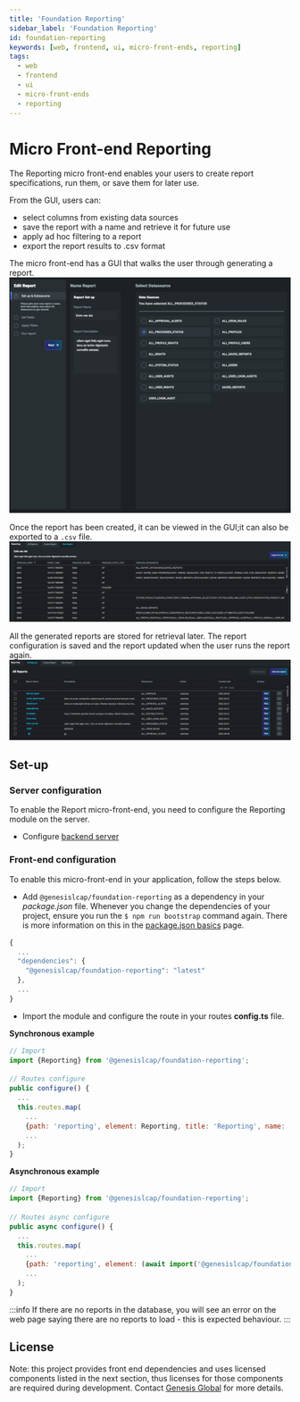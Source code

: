 ```yaml
---
title: 'Foundation Reporting'
sidebar_label: 'Foundation Reporting'
id: foundation-reporting
keywords: [web, frontend, ui, micro-front-ends, reporting]
tags:
  - web
  - frontend
  - ui
  - micro-front-ends
  - reporting
---
```


# Micro Front-end Reporting

The Reporting micro front-end enables your users to create report specifications, run them, or save them for later use.

From the GUI, users can:

- select columns from existing data sources
- save the report with a name and retrieve it for future use
- apply ad hoc filtering to a report
- export the report results to .csv  format

The micro front-end has a GUI that walks the user through generating a report.
![Example showing creating a new report](./docs/img/foundation-reporting_create-report.png)

Once the report has been created, it can be viewed in the GUI;it can also be exported to a `.csv` file.
![Example showing the list of all generated reports](./docs/img/foundation-reporting_view-report.png)

All the generated reports are stored for retrieval later. The report configuration is saved and the report updated when the user runs the report again.
![Example showing the list of all generated reports](./docs/img/foundation-reporting_show-reports.png)

## Set-up

### Server configuration

To enable the Report micro-front-end, you need to configure the Reporting module on the server.
- Configure [backend server](../../../../server/integration/server-reporting/)

### Front-end configuration

To enable this micro-front-end in your application, follow the steps below.

- Add `@genesislcap/foundation-reporting` as a dependency in your *package.json* file. Whenever you change the dependencies of your project, ensure you run the `$ npm run bootstrap` command again. There is more information on this in the [package.json basics](../../../../web/basics/package-json-basics/) page.

```javascript
{
  ...
  "dependencies": {
    "@genesislcap/foundation-reporting": "latest"
  },
  ...
}
```

- Import the module and configure the route in your routes **config.ts** file.

**Synchronous example**

```javascript {9}
// Import
import {Reporting} from '@genesislcap/foundation-reporting';

// Routes configure
public configure() {
  ...
  this.routes.map(
    ...
    {path: 'reporting', element: Reporting, title: 'Reporting', name: 'reporting'},
    ...
  );
}
```

**Asynchronous example**

```javascript {9}
// Import
import {Reporting} from '@genesislcap/foundation-reporting';

// Routes async configure
public async configure() {
  ...
  this.routes.map(
    ...
    {path: 'reporting', element: (await import('@genesislcap/foundation-reporting')).Reporting, title: 'Reporting', name: 'reporting'},
    ...
  );
}
```

:::info
If there are no reports in the database, you will see an error on the web page saying there are no reports to load  - this is expected behaviour.
:::

## License

Note: this project provides front end dependencies and uses licensed components listed in the next section, thus licenses for those components are required during development. Contact [Genesis Global](https://genesis.global/contact-us/) for more details.